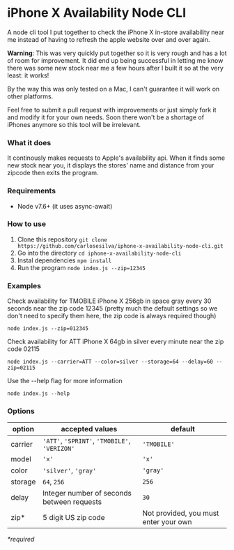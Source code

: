 # iPhone X Availability Node CLI

A node cli tool I put together to check the iPhone X in-store availability near me instead of having to refresh the apple website over and over again.

**Warning**: This was very quickly put together so it is very rough and has a lot of room for improvement. It did end up being successful in letting me know there was some new stock near me a few hours after I built it so at the very least: it works!

By the way this was only tested on a Mac, I can't guarantee it will work on other platforms.

Feel free to submit a pull request with improvements or just simply fork it and modify it for your own needs. Soon there won't be a shortage of iPhones anymore so this tool will be irrelevant.

### What it does
It continously makes requests to Apple's availability api. When it finds some new stock near you, it displays the stores' name and distance from your zipcode then exits the program.

### Requirements
- Node v7.6+ (it uses async-await)

### How to use

1. Clone this repository `git clone https://github.com/carlosesilva/iphone-x-availability-node-cli.git`
1. Go into the directory `cd iphone-x-availability-node-cli`
1. Instal dependencies `npm install`
1. Run the program `node index.js --zip=12345`

### Examples

Check availability for TMOBILE iPhone X 256gb in space gray every 30 seconds near the zip code 12345 (pretty much the default settings so we don't need to specify them here, the zip code is always required though)
```
node index.js --zip=012345
```

Check availability for ATT iPhone X 64gb in silver every minute near the zip code 02115
```
node index.js --carrier=ATT --color=silver --storage=64 --delay=60 --zip=02115
```

Use the --help flag for more information
```
node index.js --help
```

### Options
| option  | accepted values                               | default                               |
| ------- | --------------------------------------------- | ------------------------------------- |
| carrier | `'ATT'`, `'SPRINT'`, `'TMOBILE'`, `'VERIZON'` | `'TMOBILE'`                           |
| model   | `'x'`                                         | `'x'`                                 |
| color   | `'silver'`, `'gray'`                          | `'gray'`                              |
| storage | `64`, `256`                                   | `256`                                 |
| delay   | Integer number of seconds between requests    | `30`                                  |
| zip*    | 5 digit US zip code                           | Not provided, you must enter your own |

*\*required*
